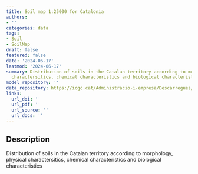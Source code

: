 ```yaml
---
title: Soil map 1:25000 for Catalonia
authors:
- ''
categories: data
tags:
- Soil
- SoilMap
draft: false
featured: false
date: '2024-06-17'
lastmod: '2024-06-17'
summary: Distribution of soils in the Catalan territory according to morphology, physical
  charactersitics, chemical characteristics and biological characteristics
model_repository: ''
data_repository: https://icgc.cat/Administracio-i-empresa/Descarregues/Cartografia-geologica-i-geotematica/Cartografia-de-sols/Mapa-de-sols-1-25.000-continu
links:
  url_doi: ''
  url_pdf: ''
  url_source: ''
  url_docs: ''
---
```


## Description

Distribution of soils in the Catalan territory according to morphology, physical charactersitics, chemical characteristics and biological characteristics

